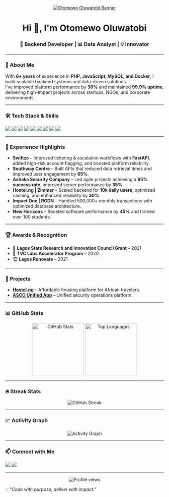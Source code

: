 <p align="center">
  <a href="https://linkedin.com/in/oluwatobiotomewo" target="_blank">
    <img src="https://avatars.githubusercontent.com/u/13156208?v=4" alt="Otomewo Oluwatobi Banner" />
  </a>
</p>

<h1 align="center">Hi 👋, I'm Otomewo Oluwatobi</h1>
<h3 align="center">🚀 Backend Developer | 📊 Data Analyst | 💡 Innovator</h3>

---

### 🌟 About Me
With **6+ years** of experience in **PHP, JavaScript, MySQL, and Docker**, I build scalable backend systems and data-driven solutions.  
I’ve improved platform performance by **30%** and maintained **99.9% uptime**, delivering high-impact projects across startups, NGOs, and corporate environments.

---

### 🛠 Tech Stack & Skills
<p align="left">
  <img src="https://img.shields.io/badge/PHP-777BB4?style=for-the-badge&logo=php&logoColor=white" />
  <img src="https://img.shields.io/badge/Laravel-FF2D20?style=for-the-badge&logo=laravel&logoColor=white" />
  <img src="https://img.shields.io/badge/JavaScript-F7DF1E?style=for-the-badge&logo=javascript&logoColor=black" />
  <img src="https://img.shields.io/badge/MySQL-005C84?style=for-the-badge&logo=mysql&logoColor=white" />
  <img src="https://img.shields.io/badge/Python-3776AB?style=for-the-badge&logo=python&logoColor=white" />
  <img src="https://img.shields.io/badge/FastAPI-009688?style=for-the-badge&logo=fastapi&logoColor=white" />
  <img src="https://img.shields.io/badge/React%20Native-61DAFB?style=for-the-badge&logo=react&logoColor=black" />
  <img src="https://img.shields.io/badge/C%23-239120?style=for-the-badge&logo=c-sharp&logoColor=white" />
  <img src="https://img.shields.io/badge/Docker-2496ED?style=for-the-badge&logo=docker&logoColor=white" />
</p>

---

### 💼 Experience Highlights
- **Swiftze** – Improved ticketing & escalation workflows with **FastAPI**, added high-risk account flagging, and boosted platform reliability.
- **Southway Centre** – Built APIs that reduced data retrieval times and improved user engagement by **65%**.
- **Ashaka Security Company** – Led agile projects achieving a **95% success rate**, improved server performance by **35%**.
- **Hostel.ng | Zimmer** – Scaled backend for **10k daily users**, optimized caching, and enhanced reliability by **30%**.
- **Impact One | RGDN** – Handled 500,000+ monthly transactions with optimized database architecture.
- **New Horizons** – Boosted software performance by **45%** and trained over 100 students.

---

### 🏆 Awards & Recognition
- 🏅 **Lagos State Research and Innovation Council Grant** – 2021  
- 🚀 **TVC Labs Accelerator Program** – 2020  
- 🏆 **Lagos Renovate** – 2021  

---

### 📌 Projects
- **[Hostel.ng](https://hostel.ng/)** – Affordable housing platform for African travelers.  
- **[ASCO Unified App](https://live.ascoapps.com.ng/)** – Unified security operations platform.

---

### 📊 GitHub Stats
<p align="center">
  <img src="https://github-readme-stats.vercel.app/api?username=otomewo-oluwatobi&show_icons=true&theme=radical" alt="GitHub Stats" height="165" />
  <img src="https://github-readme-stats.vercel.app/api/top-langs/?username=otomewo-oluwatobi&layout=compact&theme=radical" alt="Top Languages" height="165" />
</p>

---

### 🔥 Streak Stats
<p align="center">
  <img src="https://streak-stats.demolab.com?user=otomewo-oluwatobi&theme=radical" alt="GitHub Streak" />
</p>

---

### 📈 Activity Graph
<p align="center">
  <img src="https://github-readme-activity-graph.vercel.app/graph?username=otomewo-oluwatobi&theme=react-dark" alt="Activity Graph" />
</p>

---

### 📫 Connect with Me
<p align="left">
  <a href="https://linkedin.com/in/oluwatobiotomewo" target="_blank"><img src="https://img.shields.io/badge/LinkedIn-0A66C2?style=for-the-badge&logo=linkedin&logoColor=white"/></a>
  <a href="mailto:otomewooluwatobi@gmail.com"><img src="https://img.shields.io/badge/Email-D14836?style=for-the-badge&logo=gmail&logoColor=white"/></a>
</p>

---

<p align="center">
  <img src="https://komarev.com/ghpvc/?username=otomewo-oluwatobi&label=Profile%20views&color=0e75b6&style=flat" alt="Profile views" />
</p>

💡 *"Code with purpose, deliver with impact."*
